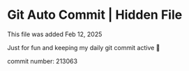 # Git Auto Commit | Hidden File

This file was added Feb 12, 2025

Just for fun and keeping my daily git commit active 🤪

commit number: 213063
